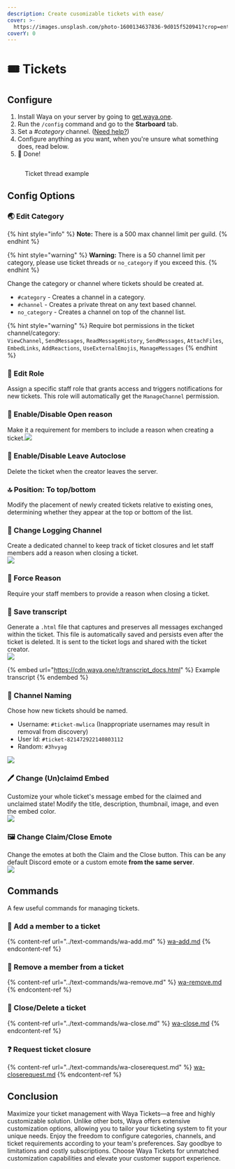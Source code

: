```yaml
---
description: Create cusomizable tickets with ease/
cover: >-
  https://images.unsplash.com/photo-1600134637836-9d015f520941?crop=entropy&cs=srgb&fm=jpg&ixid=M3wxOTcwMjR8MHwxfHNlYXJjaHwyfHx0aWNrZXR8ZW58MHx8fHwxNjg2NTc5Mzk4fDA&ixlib=rb-4.0.3&q=85
coverY: 0
---
```


# 🎟 Tickets

## Configure

1. Install Waya on your server by going to [get.waya.one](https://get.waya.one).
2. Run the `/config` command and go to the **Starboard** tab.
3. Set a _#category_ channel. ([Need help?](https://lunish.nl/support))
4. Configure anything as you want, when you're unsure what something does, read below.
5. 🎉 Done!

<figure><img src="../.gitbook/assets/grafik (1).png" alt=""><figcaption><p>Ticket thread example</p></figcaption></figure>

## Config Options

### 🌏 Edit Category

{% hint style="info" %}
**Note:** There is a 500 max channel limit per guild.
{% endhint %}

{% hint style="warning" %}
**Warning:** There is a 50 channel limit per category, please use ticket threads or `no_category` if you exceed this.
{% endhint %}

Change the category or channel where tickets should be created at.

* `#category` - Creates a channel in a category.
* `#channel` - Creates a private threat on any text based channel.
* `no_category` - Creates a channel on top of the channel list.

{% hint style="warning" %}
Require bot permissions in the ticket channel/category:\
`ViewChannel`, `SendMessages`, `ReadMessageHistory`, `SendMessages`, `AttachFiles`, `EmbedLinks`, `AddReactions`, `UseExternalEmojis`, `ManageMessages`
{% endhint %}

### 🧻 Edit Role

Assign a specific staff role that grants access and triggers notifications for new tickets. This role will automatically get the `ManageChannel` permission.

### 🎫 Enable/Disable Open reason

Make it a requirement for members to include a reason when creating a ticket.![](../.gitbook/assets/grafik.png)

### 🧺 Enable/Disable Leave Autoclose

Delete the ticket when the creator leaves the server.

### 🔝 Position: To top/bottom

Modify the placement of newly created tickets relative to existing ones, determining whether they appear at the top or bottom of the list.

### 📃 Change Logging Channel

Create a dedicated channel to keep track of ticket closures and let staff members add a reason when closing a ticket.\
![](<../.gitbook/assets/image (1).png>)

### 🎫 Force Reason

Require your staff members to provide a reason when closing a ticket.

### 📜 Save transcript

Generate a `.html` file that captures and preserves all messages exchanged within the ticket. This file is automatically saved and persists even after the ticket is deleted. It is sent to the ticket logs and shared with the ticket creator.\
![](<../.gitbook/assets/image (27).png>)

{% embed url="https://cdn.waya.one/r/transcript_docs.html" %}
Example transcript
{% endembed %}

### 🔑 Channel Naming

Chose how new tickets should be named.

* Username: `#ticket-mwlica` (Inappropriate usernames may result in removal from discovery)
* User Id: `#ticket-821472922140803112`
* Random: `#3hvyag`

![](<../.gitbook/assets/image (2).png>)

### 🖊  Change (Un)claimd Embed

Customize your whole ticket's message embed for the claimed and unclaimed state! Modify the title, description, thumbnail, image, and even the embed color.\
![](<../.gitbook/assets/image (26).png>)

### 🖼 Change Claim/Close Emote

Change the emotes at both the Claim and the Close button. This can be any default Discord emote or a custom emote **from the same server**.\
![](<../.gitbook/assets/image (12).png>)

## Commands

A few useful commands for managing tickets.

### 👥 Add a member to a ticket

{% content-ref url="../text-commands/wa-add.md" %}
[wa-add.md](../text-commands/wa-add.md)
{% endcontent-ref %}

### 👤 Remove a member from a ticket

{% content-ref url="../text-commands/wa-remove.md" %}
[wa-remove.md](../text-commands/wa-remove.md)
{% endcontent-ref %}

### 📵 Close/Delete a ticket

{% content-ref url="../text-commands/wa-close.md" %}
[wa-close.md](../text-commands/wa-close.md)
{% endcontent-ref %}

### ❓ Request ticket closure

{% content-ref url="../text-commands/wa-closerequest.md" %}
[wa-closerequest.md](../text-commands/wa-closerequest.md)
{% endcontent-ref %}

## Conclusion

Maximize your ticket management with Waya Tickets—a free and highly customizable solution. Unlike other bots, Waya offers extensive customization options, allowing you to tailor your ticketing system to fit your unique needs. Enjoy the freedom to configure categories, channels, and ticket requirements according to your team's preferences. Say goodbye to limitations and costly subscriptions. Choose Waya Tickets for unmatched customization capabilities and elevate your customer support experience.
